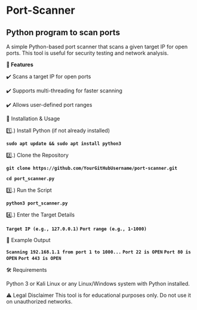 # Port-Scanner
## Python program to scan ports
A simple Python-based port scanner that scans a given target IP for open ports. This tool is useful for security testing and network analysis.

**🚀 Features**

✔️ Scans a target IP for open ports

✔️ Supports multi-threading for faster scanning

✔️ Allows user-defined port ranges

📌 Installation & Usage

1️⃣.) Install Python (if not already installed)

**`sudo apt update && sudo apt install python3`**

2️⃣.) Clone the Repository

**`git clone https://github.com/YourGitHubUsername/port-scanner.git`**

**`cd port_scanner.py`**

3️⃣.)  Run the Script

**`python3 port_scanner.py`**

4️⃣.)  Enter the Target Details

**`Target IP (e.g., 127.0.0.1)`**
**`Port range (e.g., 1-1000)`**

🔹 Example Output

**`Scanning 192.168.1.1 from port 1 to 1000...`**
**`Port 22 is OPEN`**
**`Port 80 is OPEN`**
**`Port 443 is OPEN`**

🛠 Requirements

Python 3 or  Kali Linux or any Linux/Windows system with Python installed.

⚠️ Legal Disclaimer
This tool is for educational purposes only. Do not use it on unauthorized networks.

       

